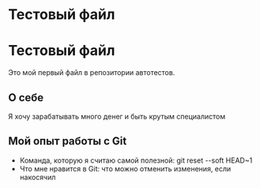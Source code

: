 # Тестовый файл

# Тестовый файл

Это мой первый файл в репозитории автотестов.

## О себе

Я хочу зарабатывать много денег и быть крутым специалистом

## Мой опыт работы с Git

* Команда, которую я считаю самой полезной: git reset --soft HEAD~1 
* Что мне нравится в Git: что можно отменить изменения, если накосячил

